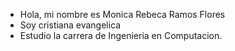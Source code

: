 - Hola, mi nombre es Monica Rebeca Ramos Flores
- Soy cristiana evangelica
- Estudio la carrera de Ingenieria en Computacion.

<!---
Monica-Rebeca-Ramos-Flores/Monica-Rebeca-Ramos-Flores is a ✨ special ✨ repository because its `README.md` (this file) appears on your GitHub profile.
You can click the Preview link to take a look at your changes.
--->
